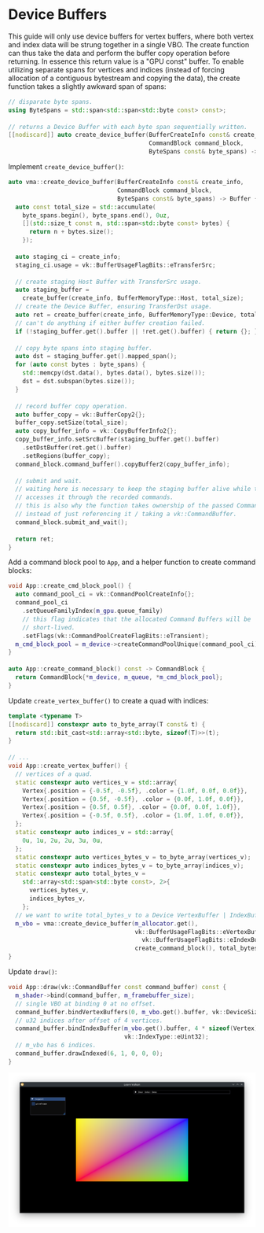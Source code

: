 # Device Buffers

This guide will only use device buffers for vertex buffers, where both vertex and index data will be strung together in a single VBO. The create function can thus take the data and perform the buffer copy operation before returning. In essence this return value is a "GPU const" buffer. To enable utilizing separate spans for vertices and indices (instead of forcing allocation of a contiguous bytestream and copying the data), the create function takes a slightly awkward span of spans:

```cpp
// disparate byte spans.
using ByteSpans = std::span<std::span<std::byte const> const>;

// returns a Device Buffer with each byte span sequentially written.
[[nodiscard]] auto create_device_buffer(BufferCreateInfo const& create_info,
                                        CommandBlock command_block,
                                        ByteSpans const& byte_spans) -> Buffer;
```

Implement `create_device_buffer()`:

```cpp
auto vma::create_device_buffer(BufferCreateInfo const& create_info,
                               CommandBlock command_block,
                               ByteSpans const& byte_spans) -> Buffer {
  auto const total_size = std::accumulate(
    byte_spans.begin(), byte_spans.end(), 0uz,
    [](std::size_t const n, std::span<std::byte const> bytes) {
      return n + bytes.size();
    });

  auto staging_ci = create_info;
  staging_ci.usage = vk::BufferUsageFlagBits::eTransferSrc;

  // create staging Host Buffer with TransferSrc usage.
  auto staging_buffer =
    create_buffer(create_info, BufferMemoryType::Host, total_size);
  // create the Device Buffer, ensuring TransferDst usage.
  auto ret = create_buffer(create_info, BufferMemoryType::Device, total_size);
  // can't do anything if either buffer creation failed.
  if (!staging_buffer.get().buffer || !ret.get().buffer) { return {}; }

  // copy byte spans into staging buffer.
  auto dst = staging_buffer.get().mapped_span();
  for (auto const bytes : byte_spans) {
    std::memcpy(dst.data(), bytes.data(), bytes.size());
    dst = dst.subspan(bytes.size());
  }

  // record buffer copy operation.
  auto buffer_copy = vk::BufferCopy2{};
  buffer_copy.setSize(total_size);
  auto copy_buffer_info = vk::CopyBufferInfo2{};
  copy_buffer_info.setSrcBuffer(staging_buffer.get().buffer)
    .setDstBuffer(ret.get().buffer)
    .setRegions(buffer_copy);
  command_block.command_buffer().copyBuffer2(copy_buffer_info);

  // submit and wait.
  // waiting here is necessary to keep the staging buffer alive while the GPU
  // accesses it through the recorded commands.
  // this is also why the function takes ownership of the passed CommandBlock
  // instead of just referencing it / taking a vk::CommandBuffer.
  command_block.submit_and_wait();

  return ret;
}
```

Add a command block pool to `App`, and a helper function to create command blocks:

```cpp
void App::create_cmd_block_pool() {
  auto command_pool_ci = vk::CommandPoolCreateInfo{};
  command_pool_ci
    .setQueueFamilyIndex(m_gpu.queue_family)
    // this flag indicates that the allocated Command Buffers will be
    // short-lived.
    .setFlags(vk::CommandPoolCreateFlagBits::eTransient);
  m_cmd_block_pool = m_device->createCommandPoolUnique(command_pool_ci);
}

auto App::create_command_block() const -> CommandBlock {
  return CommandBlock{*m_device, m_queue, *m_cmd_block_pool};
}
```

Update `create_vertex_buffer()` to create a quad with indices:

```cpp
template <typename T>
[[nodiscard]] constexpr auto to_byte_array(T const& t) {
  return std::bit_cast<std::array<std::byte, sizeof(T)>>(t);
}

// ...
void App::create_vertex_buffer() {
  // vertices of a quad.
  static constexpr auto vertices_v = std::array{
    Vertex{.position = {-0.5f, -0.5f}, .color = {1.0f, 0.0f, 0.0f}},
    Vertex{.position = {0.5f, -0.5f}, .color = {0.0f, 1.0f, 0.0f}},
    Vertex{.position = {0.5f, 0.5f}, .color = {0.0f, 0.0f, 1.0f}},
    Vertex{.position = {-0.5f, 0.5f}, .color = {1.0f, 1.0f, 0.0f}},
  };
  static constexpr auto indices_v = std::array{
    0u, 1u, 2u, 2u, 3u, 0u,
  };
  static constexpr auto vertices_bytes_v = to_byte_array(vertices_v);
  static constexpr auto indices_bytes_v = to_byte_array(indices_v);
  static constexpr auto total_bytes_v =
    std::array<std::span<std::byte const>, 2>{
      vertices_bytes_v,
      indices_bytes_v,
    };
  // we want to write total_bytes_v to a Device VertexBuffer | IndexBuffer.
  m_vbo = vma::create_device_buffer(m_allocator.get(),
                                    vk::BufferUsageFlagBits::eVertexBuffer |
                                      vk::BufferUsageFlagBits::eIndexBuffer,
                                    create_command_block(), total_bytes_v);
}
```

Update `draw()`:

```cpp
void App::draw(vk::CommandBuffer const command_buffer) const {
  m_shader->bind(command_buffer, m_framebuffer_size);
  // single VBO at binding 0 at no offset.
  command_buffer.bindVertexBuffers(0, m_vbo.get().buffer, vk::DeviceSize{});
  // u32 indices after offset of 4 vertices.
  command_buffer.bindIndexBuffer(m_vbo.get().buffer, 4 * sizeof(Vertex),
                                 vk::IndexType::eUint32);
  // m_vbo has 6 indices.
  command_buffer.drawIndexed(6, 1, 0, 0, 0);
}
```

![VBO Quad](./vbo_quad.png)
